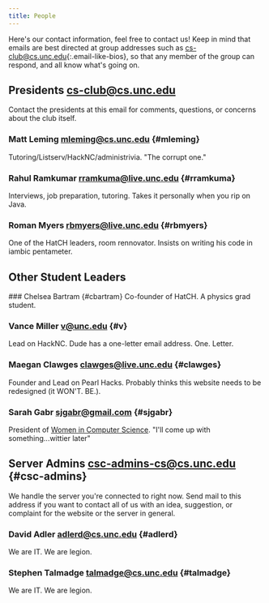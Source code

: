```yaml
---
title: People
---
```


Here's our contact information, feel free to contact us!  Keep in mind that
emails are best directed at group addresses such as
<cs-club@cs.unc.edu>{:.email-like-bios}, so that any member of the group can
respond, and all know what's going on.

<section markdown="1" id="bios">

Presidents <cs-club@cs.unc.edu>
-----------
Contact the presidents at this email for comments, questions, or concerns about
the club itself.

<div class="group" markdown="1">

### Matt Leming <mleming@cs.unc.edu> {#mleming}
Tutoring/Listserv/HackNC/administrivia. "The corrupt one."

### Rahul Ramkumar <rramkuma@live.unc.edu> {#rramkuma}
Interviews, job preparation, tutoring. Takes it personally when you rip on Java.

### Roman Myers <rbmyers@live.unc.edu> {#rbmyers}
One of the HatCH leaders, room rennovator. Insists on writing his code in iambic pentameter.


</div>

Other Student Leaders
-------------
<div class="group self-preferred" markdown="1">
### Chelsea Bartram <chelsea.bartram@gmail.com> {#cbartram}
Co-founder of HatCH. A physics grad student.

### Vance Miller <v@unc.edu> {#v}
Lead on HackNC. Dude has a one-letter email address. One. Letter.


### Maegan Clawges <clawges@live.unc.edu> {#clawges}
Founder and Lead on Pearl Hacks. Probably thinks this website needs to be redesigned (it WON'T. BE.).


### Sarah Gabr <sjgabr@gmail.com> {#sjgabr}
President of [Women in Computer Science](https://www.facebook.com/groups/209467285885546/). "I'll come up with something...wittier later"
</div>

Server Admins <csc-admins-cs@cs.unc.edu> {#csc-admins}
----------
We handle the server you're connected to right now. Send mail to this address
if you want to contact all of us with an idea, suggestion, or complaint for the
website or the server in general.

<div class="group" markdown="1">

### David Adler <adlerd@cs.unc.edu> {#adlerd}
We are IT. We are legion.

### Stephen Talmadge <talmadge@cs.unc.edu> {#talmadge}
We are IT. We are legion.

</div>
</section>
